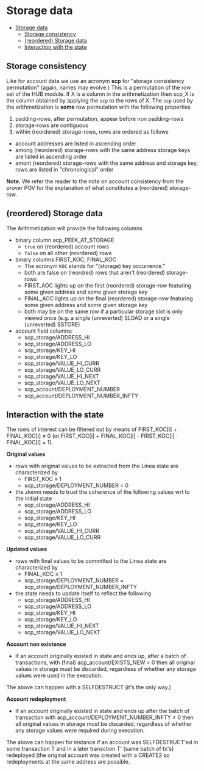 # Storage data

- [Storage data](#storage-data)
  - [Storage consistency](#storage-consistency)
  - [(reordered) Storage data](#reordered-storage-data)
  - [Interaction with the state](#interaction-with-the-state)

## Storage consistency

Like for account data we use an acronym **scp** for "storage consistency permutation" (again, names may evolve.) This is a permutation of the row set of the HUB module. If X is a column in the arithmetization then scp_X is the column obtained by applying the `scp` to the rows of X. The `scp` used by the arithmetization is **some** row permutation with the following properties
1. padding-rows, after permutation, appear before non padding-rows
2. storage-rows are contiguous
3. within (reordered) storage-rows, rows are ordered as follows
  - account addresses are listed in ascending order
  - among (reordered) storage-rows with the same address storage keys are listed in ascending order
  - amont (reordered) storage-rows with the same address and storage key, rows are listed in "chronological" order

**Note.** We refer the reader to the note on account consistency from the prover POV for the explanation of what constitutes a (reordered) storage-row.

## (reordered) Storage data

The Arithmetization will provide the following columns 
- binary column acp_PEEK_AT_STORAGE
  - `true` on (reordered) account rows
  - `false` on all other (reordered) rows
- binary columns FIRST_KOC, FINAL_KOC
  - The acronym `KOC` stands for "(storage) key occurrence."
  - both are false on (reordred) rows that aren't (reordered) storage-rows
  - FIRST_AOC lights up on the first (reordered) storage-row featuring some given address and some given storage key
  - FINAL_AOC lights up on the final (reordered) storage-row featuring some given address and some given storage key
  - both may be on the same row if a particular storage slot is only viewed once (e.g. a single (unreverted) SLOAD or a single (unreverted) SSTORE)
- account field columns:
  - scp_storage/ADDRESS_HI
  - scp_storage/ADDRESS_LO
  - scp_storage/KEY_HI
  - scp_storage/KEY_LO
  - scp_storage/VALUE_HI_CURR
  - scp_storage/VALUE_LO_CURR
  - scp_storage/VALUE_HI_NEXT
  - scp_storage/VALUE_LO_NEXT
  - scp_account/DEPLOYMENT_NUMBER
  - scp_account/DEPLOYMENT_NUMBER_INFTY

## Interaction with the state

The rows of interest can be filtered out by means of FIRST_KOC[i] + FINAL_KOC[i] ≠ 0 (or FIRST_KOC[i] + FINAL_KOC[i] - FIRST_KOC[i] ∙ FINAL_KOC[i] = 1).

**Original values**
- rows with original values to be extracted from the Linea state are characterized by
  - FIRST_KOC ≡ 1
  - scp_storage/DEPLOYMENT_NUMBER = 0
- the zkevm needs to trust the coherence of the following values wrt to the initial state
  - scp_storage/ADDRESS_HI
  - scp_storage/ADDRESS_LO
  - scp_storage/KEY_HI
  - scp_storage/KEY_LO
  - scp_storage/VALUE_HI_CURR
  - scp_storage/VALUE_LO_CURR

**Updated values**
- rows with final values to be committed to the Linea state are characterized by
  - FINAL_KOC ≡ 1
  - scp_storage/DEPLOYMENT_NUMBER = scp_storage/DEPLOYMENT_NUMBER_INFTY
- the state needs to update itself to reflect the following
  - scp_storage/ADDRESS_HI
  - scp_storage/ADDRESS_LO
  - scp_storage/KEY_HI
  - scp_storage/KEY_LO
  - scp_storage/VALUE_HI_NEXT
  - scp_storage/VALUE_LO_NEXT

**Account non existence**
- if an account originally existed in state and ends up, after a batch of transactions, with (final) acp_account/EXISTS_NEW = 0 then all original values in storage must be discarded, regardless of whether any storage values were used in the execution.

The above can happen with a SELFDESTRUCT (it's the only way.)

**Account redeployment**
- if an account originally existed in state and ends up after the batch of transaction with acp_account/DEPLOYMENT_NUMBER_INFTY ≠ 0 then all original values in storage must be discarded, regardless of whether any storage values were required during execution.

The above can happen for instance if an account was SELFDESTRUCT'ed in some transaction T and in a later transction T' (same batch of tx's) redeployed (the original account was created with a CREATE2 so redeployments at the same address are possible.
